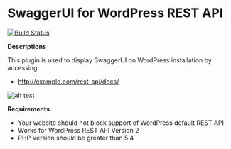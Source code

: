 # SwaggerUI for WordPress REST API

[![Build Status](https://travis-ci.com/jonyextenz/wp-api-swaggerui.svg?branch=master)](https://travis-ci.com/jonyextenz/wp-api-swaggerui)

**Descriptions**

This plugin is used to display SwaggerUI on WordPress installation by accessing:

  - http://example.com/rest-api/docs/

![alt text](https://i.ibb.co/p0Kjhpn/Screen-Shot-2019-07-25-at-08-57-32.png)
  
**Requirements**
 - Your website should not block support of WordPress default REST API
 - Works for WordPress REST API Version 2
 - PHP Version should be greater than 5.4 
